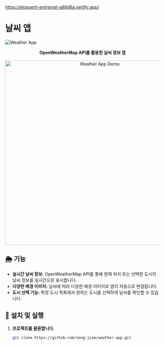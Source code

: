 https://eloquent-entremet-a86d6a.netlify.app/

# 날씨 앱

![Weather App](./public/images/weather_app_banner.png)

<div align="center">
  <strong>OpenWeatherMap API를 활용한 날씨 정보 앱</strong>
</div>

<br />

<div align="center">
  <img src="./public/images/demo.gif" alt="Weather App Demo" width="600px" />
</div>

## 🌦 기능

- **실시간 날씨 정보:** OpenWeatherMap API를 통해 현재 위치 또는 선택한 도시의 날씨 정보를 실시간으로 표시합니다.
- **다양한 배경 이미지:** 날씨에 따라 다양한 배경 이미지로 앱이 자동으로 변경됩니다.
- **도시 선택 기능:** 특정 도시 목록에서 원하는 도시를 선택하여 날씨를 확인할 수 있습니다.

## 🚀 설치 및 실행

1. **프로젝트를 클론합니다.**

   ```bash
   git clone https://github.com/song-jiae/weather-app.git
